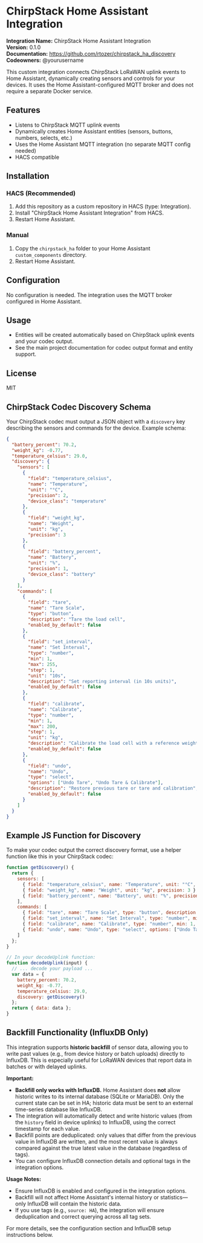 # ChirpStack Home Assistant Integration

**Integration Name:** ChirpStack Home Assistant Integration  
**Version:** 0.1.0  
**Documentation:** https://github.com/rtozer/chirpstack_ha_discovery  
**Codeowners:** @yourusername  

This custom integration connects ChirpStack LoRaWAN uplink events to Home Assistant, dynamically creating sensors and controls for your devices. It uses the Home Assistant-configured MQTT broker and does not require a separate Docker service.

## Features
- Listens to ChirpStack MQTT uplink events
- Dynamically creates Home Assistant entities (sensors, buttons, numbers, selects, etc.)
- Uses the Home Assistant MQTT integration (no separate MQTT config needed)
- HACS compatible

## Installation

### HACS (Recommended)
1. Add this repository as a custom repository in HACS (type: Integration).
2. Install "ChirpStack Home Assistant Integration" from HACS.
3. Restart Home Assistant.

### Manual
1. Copy the `chirpstack_ha` folder to your Home Assistant `custom_components` directory.
2. Restart Home Assistant.

## Configuration
No configuration is needed. The integration uses the MQTT broker configured in Home Assistant.

## Usage
- Entities will be created automatically based on ChirpStack uplink events and your codec output.
- See the main project documentation for codec output format and entity support.

## License
MIT 

## ChirpStack Codec Discovery Schema

Your ChirpStack codec must output a JSON object with a `discovery` key describing the sensors and commands for the device. Example schema:

```json
{
  "battery_percent": 70.2,
  "weight_kg": -0.77,
  "temperature_celsius": 29.0,
  "discovery": {
    "sensors": [
      {
        "field": "temperature_celsius",
        "name": "Temperature",
        "unit": "°C",
        "precision": 2,
        "device_class": "temperature"
      },
      {
        "field": "weight_kg",
        "name": "Weight",
        "unit": "kg",
        "precision": 3
      },
      {
        "field": "battery_percent",
        "name": "Battery",
        "unit": "%",
        "precision": 1,
        "device_class": "battery"
      }
    ],
    "commands": [
      {
        "field": "tare",
        "name": "Tare Scale",
        "type": "button",
        "description": "Tare the load cell",
        "enabled_by_default": false
      },
      {
        "field": "set_interval",
        "name": "Set Interval",
        "type": "number",
        "min": 1,
        "max": 255,
        "step": 1,
        "unit": "10s",
        "description": "Set reporting interval (in 10s units)",
        "enabled_by_default": false
      },
      {
        "field": "calibrate",
        "name": "Calibrate",
        "type": "number",
        "min": 1,
        "max": 200,
        "step": 1,
        "unit": "kg",
        "description": "Calibrate the load cell with a reference weight (kg)",
        "enabled_by_default": false
      },
      {
        "field": "undo",
        "name": "Undo",
        "type": "select",
        "options": ["Undo Tare", "Undo Tare & Calibrate"],
        "description": "Restore previous tare or tare and calibration",
        "enabled_by_default": false
      }
    ]
  }
}
```

## Example JS Function for Discovery

To make your codec output the correct discovery format, use a helper function like this in your ChirpStack codec:

```js
function getDiscovery() {
  return {
    sensors: [
      { field: "temperature_celsius", name: "Temperature", unit: "°C", precision: 2, device_class: "temperature" },
      { field: "weight_kg", name: "Weight", unit: "kg", precision: 3 },
      { field: "battery_percent", name: "Battery", unit: "%", precision: 1, device_class: "battery" }
    ],
    commands: [
      { field: "tare", name: "Tare Scale", type: "button", description: "Tare the load cell", enabled_by_default: false },
      { field: "set_interval", name: "Set Interval", type: "number", min: 1, max: 255, step: 1, unit: "10s", description: "Set reporting interval (in 10s units)", enabled_by_default: false },
      { field: "calibrate", name: "Calibrate", type: "number", min: 1, max: 200, step: 1, unit: "kg", description: "Calibrate the load cell with a reference weight (kg)", enabled_by_default: false },
      { field: "undo", name: "Undo", type: "select", options: ["Undo Tare", "Undo Tare & Calibrate"], description: "Restore previous tare or tare and calibration", enabled_by_default: false }
    ]
  };
}

// In your decodeUplink function:
function decodeUplink(input) {
  // ... decode your payload ...
  var data = {
    battery_percent: 70.2,
    weight_kg: -0.77,
    temperature_celsius: 29.0,
    discovery: getDiscovery()
  };
  return { data: data };
}
``` 

## Backfill Functionality (InfluxDB Only)

This integration supports **historic backfill** of sensor data, allowing you to write past values (e.g., from device history or batch uploads) directly to InfluxDB. This is especially useful for LoRaWAN devices that report data in batches or with delayed uplinks.

**Important:**
- **Backfill only works with InfluxDB.** Home Assistant does **not** allow historic writes to its internal database (SQLite or MariaDB). Only the current state can be set in HA; historic data must be sent to an external time-series database like InfluxDB.
- The integration will automatically detect and write historic values (from the `history` field in device uplinks) to InfluxDB, using the correct timestamp for each value.
- Backfill points are deduplicated: only values that differ from the previous value in InfluxDB are written, and the most recent value is always compared against the true latest value in the database (regardless of tags).
- You can configure InfluxDB connection details and optional tags in the integration options.

**Usage Notes:**
- Ensure InfluxDB is enabled and configured in the integration options.
- Backfill will not affect Home Assistant's internal history or statistics—only InfluxDB will contain the historic data.
- If you use tags (e.g., `source: HA`), the integration will ensure deduplication and correct querying across all tag sets.

For more details, see the configuration section and InfluxDB setup instructions below. 